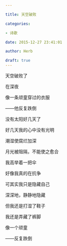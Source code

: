 ```yaml
---

title: 天空破败

categories:

- 诗歌

date: 2015-12-27 23:41:01

author: Herb

draft: true
---
```


天空破败了

在深夜

像一条顽童穿过的衣服

——他反复跌倒



没有太阳好几天了

好几天我的心中没有光明

潮湿使腐烂加深

月光被阻隔，不能使之愈合



我高举着一把伞

好像我真的在抗争

可其实我只是隐藏自己

深深地，静静地隐藏



但我还是打湿了鞋子

我还是弄藏了裤脚

像一个顽童

——反复跌倒